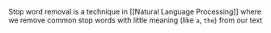 Stop word removal is a technique in [[Natural Language Processing]] where we remove common stop words with little meaning (like `a`, `the`) from our text
